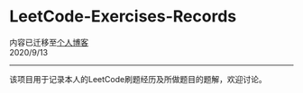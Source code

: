 # LeetCode-Exercises-Records

内容已迁移至[个人博客](https://zkkkillua.github.io/)  
2020/9/13  
______  

该项目用于记录本人的LeetCode刷题经历及所做题目的题解，欢迎讨论。